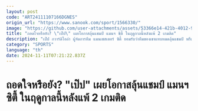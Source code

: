 ```yaml
---
layout: post
code: "ART24111107166DGNES"
origin_url: "https://www.sanook.com/sport/1566330/"
image: "https://github.com/user-attachments/assets/53366e14-421b-4012-9525-8415fe25c1cb"
title: "ถอดใจหรือยัง? \"เป๊ป\" เผยโอกาสลุ้นแชมป์ แมนฯ ซิตี้ ในฤดูกาลนี้หลังแพ้ 2 เกมติด"
description: "เป๊ป กวาร์ดิโอล่า ผู้จัดการทีม แมนเชสเตอร์ ซิตี้ ยอมรับว่าทีมของเขาแทบหมดลุ้นแชมป์ พรีเมียร์ลีก ไปแล้วหลังพ่าย ไบรท์ตัน 1-2 เมื่อวันเสาร์ที่ผ่านมา ซึ่งนับเป็นความพ่ายแพ้เป็นเกมที่ 4 ติดต่อกันทำให้ตามหลังจ่าฝูงอย่าง ลิเวอร์พูล อยู่ 5 คะแนน"
category: "SPORTS"
language: "th"
date: 2024-11-11T07:21:22.837Z
---
```


# ถอดใจหรือยัง? "เป๊ป" เผยโอกาสลุ้นแชมป์ แมนฯ ซิตี้ ในฤดูกาลนี้หลังแพ้ 2 เกมติด